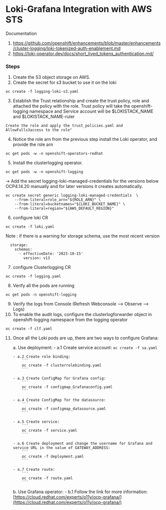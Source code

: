 # Loki-Grafana Integration with AWS STS
Documentation
1. https://github.com/openshift/enhancements/blob/master/enhancements/cluster-logging/loki-tokenized-auth-enablement.md
2. https://loki-operator.dev/docs/short_lived_tokens_authentication.md/
   
### Steps
 1. Create the S3 object storage on AWS.
 2. Create the secret for s3 bucket to use it on the loki
 ```
 oc create -f logging-loki-s3.yaml
 ```
 3. Establish the Trust relationship and create the trust policy, role and attached the policy with the role. Trust policy will take the openshift-logging namespace and Service account will be $LOKISTACK_NAME and $LOKISTACK_NAME-ruler
 ```
 Create the role and apply the trust_policies.yaml and AllowFulls3access to the role"
 ```
 4. Notice the role arn from the previous step install the Loki operator, and provide the role arn
 ```
 oc get pods -w -n openshift-operators-redhat
 ```
 5. Install the clusterlogging operator.
 ```
 oc get pods -w -n openshift-logging
 ```
-> Add the secret logging-loki-managed-credentials for the versions below OCP4.14.20 manually and for later versions it creates automatically.
```
oc create secret generic logging-loki-managed-credentials  \
    --from-literal=role_arn="${ROLE_ARN}" \
    --from-literal=bucketnames="${LOKI_BUCKET_NAME}" \
    --from-literal=region="${AWS_DEFAULT_REGION}"
```
 6. configure loki CR
 ```
 oc create -f loki.yaml
 ```
Note : if there is a warning for storage schema, use the most recent version
```
  storage:
    schemas:
      - effectiveDate: '2023-10-15'
        version: v13
```
 7. configure Clusterlogging CR
 ```
 oc create -f logging.yaml
 ```
 8. Verify all the pods are running
 ```
 oc get pods -n openshift-logging
 ```
 9. Verify the logs from Console (Refresh Webconsole --> Observe --> Logs)
 10. To enable the audit logs, configure the clusterlogforwarder object in openshift-logging namespace from the logging operator
 ```
 oc create -f clf.yaml
 ```
11. Once all the Loki pods are up, there are two ways to configure Grafana:

    a. Use deployment:
        - a.1 Create service account:
            ```
            oc create -f sa.yaml
            ```

        - a.2 Create role binding:
            ```
            oc create -f clusterrolebinding.yaml
            ```

        - a.3 Create ConfigMap for Grafana config:
            ```
            oc create -f configmap_Grafanaconfig.yaml
            ```

        - a.4 Create ConfigMap for the datasource:
            ```
            oc create -f configmap_datasource.yaml
            ```

        - a.5 Create service:
            ```
            oc create -f service.yaml
            ```

        - a.6 Create deployment and change the username for Grafana and service URL in the value of GATEWAY_ADDRESS:
            ```
            oc create -f deployment.yaml
            ```

        - a.7 Create route:
            ```
            oc create -f route.yaml
            ```

    b. Use Grafana operator:
        - b.1 Follow the link for more information:
            [https://cloud.redhat.com/experts/o11y/ocp-grafana/](https://cloud.redhat.com/experts/o11y/ocp-grafana/)

